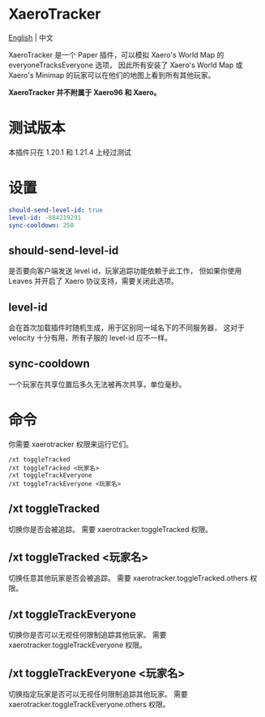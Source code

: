 # XaeroTracker
[English](../README.md) | 中文

XaeroTracker 是一个 Paper 插件，可以模拟 Xaero's World Map 的 everyoneTracksEveryone 选项，
因此所有安装了 Xaero's World Map 或 Xaero's Minimap 的玩家可以在他们的地图上看到所有其他玩家。

**XaeroTracker 并不附属于 Xaero96 和 Xaero。**

# 测试版本
本插件只在 1.20.1 和 1.21.4 上经过测试

# 设置
```Yaml
should-send-level-id: true
level-id: -884219291
sync-cooldown: 250
```

## should-send-level-id
是否要向客户端发送 level id，玩家追踪功能依赖于此工作，
但如果你使用 Leaves 并开启了 Xaero 协议支持，需要关闭此选项。

## level-id
会在首次加载插件时随机生成，用于区别同一域名下的不同服务器，
这对于 velocity 十分有用，所有子服的 level-id 应不一样。

## sync-cooldown
一个玩家在共享位置后多久无法被再次共享，单位毫秒。

# 命令
你需要 xaerotracker 权限来运行它们。
```
/xt toggleTracked
/xt toggleTracked <玩家名>
/xt toggleTrackEveryone
/xt toggleTrackEveryone <玩家名>
```

## /xt toggleTracked
切换你是否会被追踪。
需要 xaerotracker.toggleTracked 权限。

## /xt toggleTracked <玩家名>
切换任意其他玩家是否会被追踪。
需要 xaerotracker.toggleTracked.others 权限。

## /xt toggleTrackEveryone
切换你是否可以无视任何限制追踪其他玩家。
需要 xaerotracker.toggleTrackEveryone 权限。

## /xt toggleTrackEveryone <玩家名>
切换指定玩家是否可以无视任何限制追踪其他玩家。
需要 xaerotracker.toggleTrackEveryone.others 权限。
